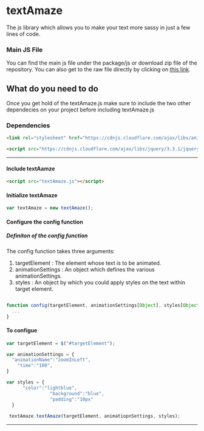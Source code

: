# textAmaze

The js library which allows you to make your text more sassy in just a few lines of code.

### Main JS File

You can find the main js file under the package/js or download zip file of the repository.
You can also get to the raw file directly by clicking on [this link](https://bit.ly/2L8rELJ).

## What do you need to do

Once you get hold of the textAmaze.js make sure to include the two other dependecies on your project before including textAmaze.js

### Dependencies

~~~ html
<link rel="stylesheet" href="https://cdnjs.cloudflare.com/ajax/libs/animate.css/3.5.2/animate.min.css" />
~~~

~~~ html
<script src="https://cdnjs.cloudflare.com/ajax/libs/jquery/3.3.1/jquery.min.js"></script>
~~~

-----------

#### Include textAamze
~~~ html
<script src="textAmaze.js"></script>
~~~

#### Initialize textAmaze
~~~javascript
var textAmaze = new textAmaze();
~~~

#### Configure the config function

##### Definiton of the config function

The config function takes three arguments:
1. targetElement : The element whose text is to be animated.
2. animationSettings : An object which defines the various animationSettings.
3. styles : An object by which you could apply styles on the text within target element.

~~~javascript

function config(targetElement, animationSettings[Object], styles[Object]){
  ...
}

~~~

#### To configue

~~~javascript
var targetElement = $("#targetElement");

var animationSettings = {
  "animationName":"zoomInLeft",
	"time":"100",
}

var styles = {
      "color":"lightblue",
				"background":"blue",
				"padding":"10px"
  }
  
 textAmaze.textAmaze(targetElement, animatiopnSettings, styles); 
~~~

-----------------





